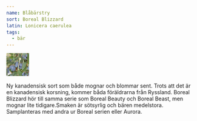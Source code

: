```yaml
---
name: Blåbärstry
sort: Boreal Blizzard
latin: Lonicera caerulea
tags:
  - bär
---
```


<img src="/img/lonicera-caerulea-boreal-blizzard.jpg" width="60" data-srcset="1x, 1.5x, 2x" alt="Lonicera caerulea" data-attribution="https://www.xn--blbrstry-2zai.se">

Ny kanadensisk sort som både mognar och blommar sent. Trots att det är en kanadensisk korsning, kommer båda föräldrarna från Ryssland. Boreal Blizzard hör till samma serie som Boreal Beauty och Boreal Beast, men mognar lite tidigare.Smaken är sötsyrlig och bären medelstora. Samplanteras med andra ur Boreal serien eller Aurora.

